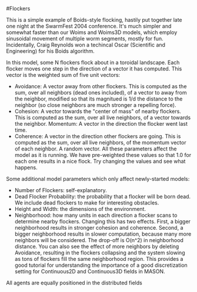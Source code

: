 #Flockers

This is a simple example of Boids-style flocking, hastily put together late one night at the SwarmFest 2004 conference. It's much simpler and somewhat faster than our Woims and Woims3D models, which employ sinusoidal movement of multiple worm segments, mostly for fun. Incidentally, Craig Reynolds won a techincal Oscar (Scientific and Engineering) for his Boids algorithm.

In this model, some N flockers flock about in a toroidal landscape. Each flocker moves one step in the direction of a vector it has computed. This vector is the weighted sum of five unit vectors:

* Avoidance: A vector away from other flockers. This is computed as the sum, over all neighbors (dead ones included), of a vector to away from the neighbor, modified so that its magnitued is 1/d the distance to the neighbor (so close neighbors are much stronger a repelling force).
* Cohesion: A vector towards the "center of mass" of nearby flockers. This is computed as the sum, over all live neighbors, of a vector towards the neighbor.
Momentum: A vector in the direction the flocker went last time.
* Coherence: A vector in the direction other flockers are going. This is computed as the sum, over all live neighbors, of the momentum vector of each neighbor.
A random vector.
All these parameters affect the model as it is running. We have pre-weighted these values so that 1.0 for each one results in a nice flock. Try changing the values and see what happens.

Some additional model parameters which only affect newly-started models:

* Number of Flockers: self-explanatory.
* Dead Flocker Probability: the probability that a flocker will be born dead. We include dead flockers to make for interesting obstacles.
* Height and Width: the dimensions of the environment.
* Neighborhood: how many units in each direction a flocker scans to determine nearby flockers. Changing this has two effects. First, a bigger neighborhood results in stronger cohesion and coherence. Second, a bigger neighborhood results in slower computation, because many more neighbors will be considered. The drop-off is O(n^2) in neighborhood distance. You can also see the effect of more neighbors by deleting Avoidance, resulting in the flockers collapsing and the system slowing as tons of flockers fill the same neighborhood region. This provides a good tutorial for understanding the importance of a good discretization setting for Continuous2D and Continuous3D fields in MASON. 

All agents are equally positioned in the distributed fields 